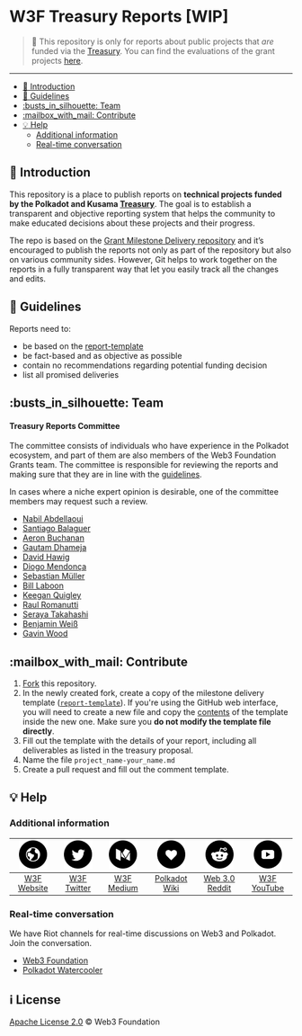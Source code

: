 # W3F Treasury Reports [WIP] <!-- omit in toc -->

> **:loudspeaker:** This repository is only for reports about public projects that *are* funded via the [Treasury](https://wiki.polkadot.network/docs/learn-treasury). You can find the evaluations of the grant projects [here](https://github.com/w3f/Grant-Milestone-Delivery). 

---

- [:wave: Introduction](#wave-introduction)
- [:pencil: Guidelines](#pencil-guidelines)
- [:busts\_in\_silhouette: Team](#busts_in_silhouette-team)
- [:mailbox\_with\_mail: Contribute](#mailbox_with_mail-contribute)
- [:bulb: Help](#bulb-help)
  - [Additional information](#additional-information)
  - [Real-time conversation](#real-time-conversation)

## :wave: Introduction

This repository is a place to publish reports on **technical projects funded by the Polkadot and Kusama [Treasury](https://wiki.polkadot.network/docs/learn-treasury)**. The goal is to establish a transparent and objective reporting system that helps the community to make educated decisions about these projects and their progress.

 The repo is based on the [Grant Milestone Delivery repository](https://github.com/w3f/Grant-Milestone-Delivery) and it’s encouraged to publish the reports not only as part of the repository but also on various community sides. However, Git helps to work together on the reports in a fully transparent way that let you easily track all the changes and edits.  

## :pencil: Guidelines

Reports need to: 
- be based on the [report-template](reports/report-template.md) 
- be fact-based and as objective as possible 
- contain no recommendations regarding potential funding decision 
- list all promised deliveries

## :busts\_in\_silhouette: Team

#### Treasury Reports Committee<!-- omit in toc -->

The committee consists of individuals who have experience in the Polkadot ecosystem, and part of them are also members of the Web3 Foundation Grants team. The committee is responsible for reviewing the reports and making sure that they are in line with the [guidelines](#pencil-guidelines).

In cases where a niche expert opinion is desirable, one of the committee members may request such a review.

- [Nabil Abdellaoui](https://github.com/randombishop)
- [Santiago Balaguer](https://github.com/SBalaguer)
- [Aeron Buchanan](https://github.com/aeronbuchanan)
- [Gautam Dhameja](https://github.com/gautamdhameja)
- [David Hawig](https://github.com/Noc2)
- [Diogo Mendonça](https://github.com/dsm-w3f)
- [Sebastian Müller](https://github.com/semuelle)
- [Bill Laboon](https://github.com/laboon)
- [Keegan Quigley](https://github.com/keeganquigley)
- [Raul Romanutti](https://github.com/rrtti)
- [Seraya Takahashi](https://github.com/takahser)
- [Benjamin Weiß](https://github.com/BenWhiteJam)
- [Gavin Wood](https://github.com/gavofyork)

## :mailbox\_with\_mail: Contribute

   1. [Fork](https://github.com/w3f/Grant-Milestone-Delivery/fork) this repository.
   2. In the newly created fork, create a copy of the milestone delivery template ([`report-template`](reports/report-template.md)). If you're using the GitHub web interface, you will need to create a new file and copy the [contents](https://raw.githubusercontent.com/w3f/Grant-Milestone-Delivery/master/deliveries/milestone-delivery-template.md) of the template inside the new one. Make sure you **do not modify the template file directly**. 
   5. Fill out the template with the details of your report, including all deliverables as listed in the treasury proposal.
   4. Name the file `project_name-your_name.md` 
   5. Create a pull request and fill out the comment template.

## :bulb: Help

### Additional information

| <img src="src/web.png?s=50" width="50"> | <img src="src/twitter.png?s=50" width="50"> | <img src="src/medium.png?s=50" width="50"> | <img src="src/like.png?s=50" width="50"> | <img src="src/reddit.png?s=50" width="50"> | <img src="src/youtube-play.png?s=50" width="50"> |
| :-: | :-: | :-: | :-: | :-: | :-: |
| [W3F Website](https://web3.foundation) | [W3F Twitter](https://twitter.com/web3foundation) | [W3F Medium](https://medium.com/web3foundation) | [Polkadot Wiki](https://wiki.polkadot.network/en/) | [Web 3.0 Reddit](https://www.reddit.com/r/web3) | [W3F YouTube](https://www.youtube.com/channel/UClnw_bcNg4CAzF772qEtq4g) |

### Real-time conversation

We have Riot channels for real-time discussions on Web3 and Polkadot. Join the conversation.

- [Web3 Foundation](https://app.element.io/#/room/#w3f:matrix.org)
- [Polkadot Watercooler](https://app.element.io/#/room/#polkadot-watercooler:web3.foundation)

## :information_source: License <!-- omit in toc -->

[Apache License 2.0](LICENSE) © Web3 Foundation